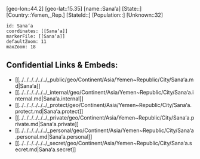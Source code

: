 ﻿---
location: [15.35,44.2]
mapzoom: [7,12] 
mapmarker: city 
type: City
tags:
- geo/City


SpocWebEntityId: 35947
isDeleted: false
confidential: public

---
[geo-lon::44.2]
[geo-lat::15.35]
[name::Sana‘a]
[State::]
[Country::Yemen,_Rep.]
[StateId::]
[Population::]
[Unknown::32]


```leaflet
id: Sana‘a
coordinates: [[Sana‘a]]
markerFile: [[Sana‘a]]
defaultZoom: 11 
maxZoom: 18
```


## Confidential Links & Embeds: 
- [[../../../../../../_public/geo/Continent/Asia/Yemen~Republic/City/Sana‘a.md|Sana‘a]] 
- [[../../../../../../_internal/geo/Continent/Asia/Yemen~Republic/City/Sana‘a.internal.md|Sana‘a.internal]] 
- [[../../../../../../_protect/geo/Continent/Asia/Yemen~Republic/City/Sana‘a.protect.md|Sana‘a.protect]] 
- [[../../../../../../_private/geo/Continent/Asia/Yemen~Republic/City/Sana‘a.private.md|Sana‘a.private]] 
- [[../../../../../../_personal/geo/Continent/Asia/Yemen~Republic/City/Sana‘a.personal.md|Sana‘a.personal]] 
- [[../../../../../../_secret/geo/Continent/Asia/Yemen~Republic/City/Sana‘a.secret.md|Sana‘a.secret]] 
